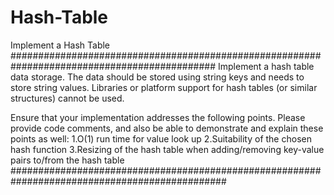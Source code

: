 # Hash-Table
Implement a Hash Table
#############################################################################################
Implement a hash table data storage. 
The data should be stored using string keys and needs to store string values.
Libraries or platform support for hash tables (or similar structures) cannot be used.

Ensure that your implementation addresses the following points.
Please provide code comments, and also be able to demonstrate and explain these points as well:
1.O(1) run time for value look up
2.Suitability of the chosen hash function
3.Resizing of the hash table when adding/removing key-value pairs to/from the hash table
###############################################################################################
